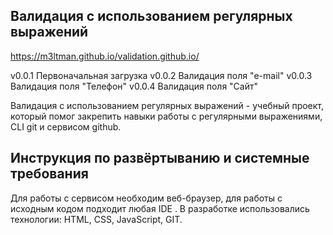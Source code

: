 ## Валидация с использованием регулярных выражений
https://m3ltman.github.io/validation.github.io/

v0.0.1
Первоначальная загрузка
v0.0.2
Валидация поля "e-mail"
v0.0.3
Валидация поля "Телефон"
v0.0.4
Валидация поля "Сайт"

Валидация с использованием регулярных выражений - учебный проект, который помог закрепить навыки работы с регулярными выражениями, CLI git и сервисом github.

## Инструкция по развёртыванию и системные требования
Для работы с сервисом необходим веб-браузер, для работы с исходным кодом подходит любая IDE . В разработке использовались технологии: HTML, CSS, JavaScript, GIT.
